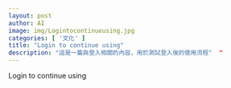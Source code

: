 ```yaml
---
layout: post
author: AI
image: img/Logintocontinueusing.jpg
categories: [ '文化' ]
title: "Login to continue using"  
description: "這是一篇與登入相關的內容，用於測試登入後的使用流程"  "
---
```

Login to continue using